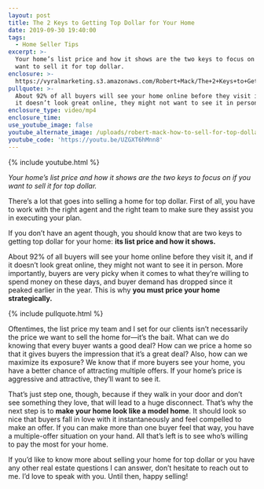 ```yaml
---
layout: post
title: The 2 Keys to Getting Top Dollar for Your Home
date: 2019-09-30 19:40:00
tags:
  - Home Seller Tips
excerpt: >-
  Your home’s list price and how it shows are the two keys to focus on if you
  want to sell it for top dollar.
enclosure: >-
  https://vyralmarketing.s3.amazonaws.com/Robert+Mack/The+2+Keys+to+Getting+Top+Dollar+for+Your+Home.mp4
pullquote: >-
  About 92% of all buyers will see your home online before they visit it, and if
  it doesn’t look great online, they might not want to see it in person.
enclosure_type: video/mp4
enclosure_time:
use_youtube_image: false
youtube_alternate_image: /uploads/robert-mack-how-to-sell-for-top-dollar-youtube.png
youtube_code: 'https://youtu.be/UZGXT6hMnn8'
---
```


{% include youtube.html %}

*Your home’s list price and how it shows are the two keys to focus on if you want to sell it for top dollar.*

There’s a lot that goes into selling a home for top dollar. First of all, you have to work with the right agent and the right team to make sure they assist you in executing your plan.

If you don’t have an agent though, you should know that are two keys to getting top dollar for your home: **its list price and how it shows.&nbsp;**

About 92% of all buyers will see your home online before they visit it, and if it doesn’t look great online, they might not want to see it in person. More importantly, buyers are very picky when it comes to what they’re willing to spend money on these days, and buyer demand has dropped since it peaked earlier in the year. This is why **you must price your home strategically.**

{% include pullquote.html %}

Oftentimes, the list price my team and I set for our clients isn’t necessarily the price we want to sell the home for—it’s the bait. What can we do knowing that every buyer wants a good deal? How can we price a home so that it gives buyers the impression that it’s a great deal? Also, how can we maximize its exposure? We know that if more buyers see your home, you have a better chance of attracting multiple offers. If your home’s price is aggressive and attractive, they’ll want to see it.&nbsp;

That’s just step one, though, because if they walk in your door and don’t see something they love, that will lead to a huge disconnect. That’s why the next step is to **make your home look like a model home**. It should look so nice that buyers fall in love with it instantaneously and feel compelled to make an offer. If you can make more than one buyer feel that way, you have a multiple-offer situation on your hand. All that’s left is to see who’s willing to pay the most for your home.&nbsp;

If you’d like to know more about selling your home for top dollar or you have any other real estate questions I can answer, don’t hesitate to reach out to me. I’d love to speak with you. Until then, happy selling\!